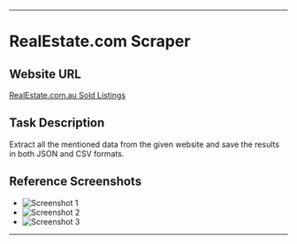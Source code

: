 
---

# RealEstate.com Scraper  

## Website URL  
[RealEstate.com.au Sold Listings](https://www.realestate.com.au/sold/in-garden+suburb,+nsw+2289/list-1)  

## Task Description  
Extract all the mentioned data from the given website and save the results in both JSON and CSV formats.  

## Reference Screenshots  
- ![Screenshot 1](https://github.com/user-attachments/assets/2fb0df61-2491-4ead-a28e-c778a71f687e)  
- ![Screenshot 2](https://i.imgur.com/fLbNNT4.png)  
- ![Screenshot 3](https://i.imgur.com/dFCcTm7.png)  

---

